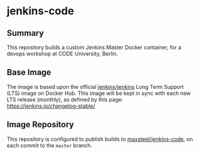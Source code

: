 # jenkins-code
## Summary
This repository builds a custom Jenkins Master Docker container, for a devops workshop at CODE University, Berlin. 
## Base Image
The image is based upon the official [jenkins/jenkins](https://hub.docker.com/r/jenkins/jenkins) Long Term Support (LTS) image on Docker Hub. This image will be kept in sync with each new LTS release (monthly), as defined by this page: https://jenkins.io/changelog-stable/
## Image Repository
This repository is configured to publish builds to [maxsteel/jenkins-code](https://hub.docker.com/r/maxsteel/jenkins-code/), on each commit to the `master` branch.
